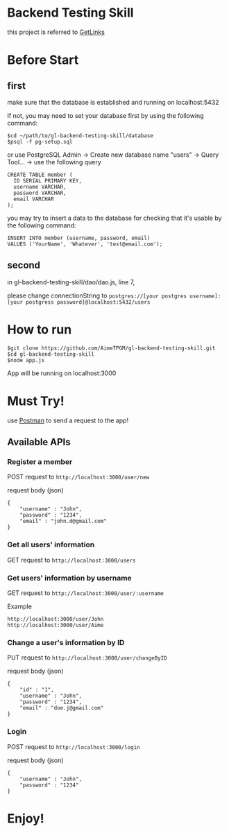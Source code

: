 # Backend Testing Skill

this project is referred to [GetLinks](https://github.com/GetLinks/Tech-Guide/tree/master/backend)

# Before Start

## first

make sure that the database is established and running on localhost:5432

If not, you may need to set your database first by using the following command:

```
$cd ~/path/to/gl-backend-testing-skill/database
$psql -f pg-setup.sql
```

or use PostgreSQL Admin -> Create new database name "users" -> Query Tool... -> use the following query

```
CREATE TABLE member (
  ID SERIAL PRIMARY KEY,
  username VARCHAR,
  password VARCHAR,
  email VARCHAR
);
```

you may try to insert a data to the database for checking that it's usable by the following command:

```
INSERT INTO member (username, password, email)
VALUES ('YourName', 'Whatever', 'test@email.com');
```

## second

in gl-backend-testing-skill/dao/dao.js, line 7,

please change connectionString to ```postgres://[your postgres username]:[your postgress password]@localhost:5432/users```


# How to run

```
$git clone https://github.com/AimeTPGM/gl-backend-testing-skill.git
$cd gl-backend-testing-skill
$node app.js
```

App will be running on localhost:3000

# Must Try!

use [Postman](https://www.getpostman.com/) to send a request to the app!

## Available APIs

### Register a member

POST request to ```http://localhost:3000/user/new```

request body (json)

```
{
	"username" : "John",
	"password" : "1234",
	"email" : "john.d@gmail.com"
}
```

### Get all users' information

GET request to ```http://localhost:3000/users```

### Get users' information by username

GET request to ```http://localhost:3000/user/:username```

Example 
```
http://localhost:3000/user/John
http://localhost:3000/user/Aime
```

### Change a user's information by ID

PUT request to ```http://localhost:3000/user/changeByID```

request body (json)

```
{
	"id" : "1",
	"username" : "John",
	"password" : "1234",
	"email" : "doe.j@gmail.com"
}
```

### Login

POST request to ```http://localhost:3000/login```

request body (json)

```
{
	"username" : "John",
	"password" : "1234"
}
```

# Enjoy!